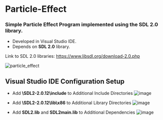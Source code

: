 # Particle-Effect
### Simple Particle Effect Program implemented using the SDL 2.0 library.
- Developed in Visual Studio IDE.
- Depends on **SDL 2.0** library.

Link to SDL 2.0 libraries: https://www.libsdl.org/download-2.0.php

![particle_effect](https://user-images.githubusercontent.com/53728084/83910428-c04c2400-a727-11ea-9727-dc7991862af2.png)

## Visual Studio IDE Configuration Setup

- Add **\SDL2-2.0.12\include** to Additional Include Directories
![image](https://user-images.githubusercontent.com/53728084/85215006-c3eac800-b32f-11ea-9662-e88283d5afb1.png)

- Add **\SDL2-2.0.12\lib\x86** to Additional Library Directories
![image](https://user-images.githubusercontent.com/53728084/85215037-1fb55100-b330-11ea-940c-7d02ee367482.png)

- Add **SDL2.lib** and **SDL2main.lib** to Additional Dependencies
![image](https://user-images.githubusercontent.com/53728084/85215062-71f67200-b330-11ea-8c5b-de00a3669459.png)
